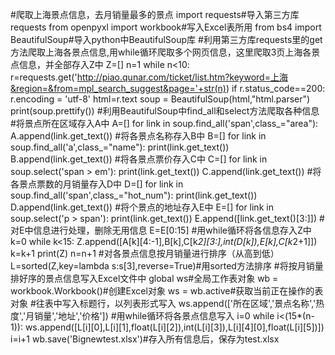 #爬取上海景点信息，去月销量最多的景点
import requests#导入第三方库requests
from openpyxl import workbook#写入Excel表所用
from bs4 import BeautifulSoup#导入python中BeautifulSoup库
#利用第三方库requests里的get方法爬取上海各景点信息,用while循环爬取多个网页信息，这里爬取3页上海各景点信息，并全部存入Z中
Z=[]
n=1
while n<10:
    r=requests.get('http://piao.qunar.com/ticket/list.htm?keyword=上海&region=&from=mpl_search_suggest&page='+str(n))
    if r.status_code==200:
        r.encoding = 'utf-8'
        html=r.text
        soup = BeautifulSoup(html,"html.parser")
        print(soup.prettify())
        #利用BeautifulSoup中find_all和select方法爬取各种信息
        #将景点所在区域存入A中
        A=[]
        for link in soup.find_all('span',class_="area"):
            A.append(link.get_text())
        #将各景点名称存入B中
        B=[]
        for link in soup.find_all('a',class_="name"):
            print(link.get_text())
            B.append(link.get_text())
        #将各景点票价存入C中
        C=[]
        for link in soup.select('span > em'):
            print(link.get_text())
            C.append(link.get_text())
        #将各景点票数的月销量存入D中
        D=[]
        for link in soup.find_all('span',class_="hot_num"):
            print(link.get_text())
            D.append(link.get_text())
        #将个景点的地址存入E中
        E=[]
        for link in soup.select('p > span'):
            print(link.get_text())
            E.append([link.get_text()[3:]])
        #对E中信息进行处理，删除无用信息
        E=E[0:15]
        #用while循环将各信息存入Z中
        k=0
        while k<15:
            Z.append([A[k][4:-1],B[k],C[k*2][3:],int(D[k]),E[k],C[k*2+1]])
            k=k+1
        print(Z)
        n=n+1
#对各景点信息按月销量进行排序（从高到低）
L=sorted(Z,key=lambda s:s[3],reverse=True)#用sorted方法排序
#将按月销量排好序的景点信息写入Excel文件中
global ws#全局工作表对象
wb = workbook.Workbook()#创建Excel对象
ws = wb.active#获取当前正在操作的表对象
#往表中写入标题行，以列表形式写入
ws.append(['所在区域','景点名称','热度','月销量','地址','价格'])
#用while循环将各景点信息写入
i=0
while i<(15*(n-1)):
    ws.append([L[i][0],L[i][1],float(L[i][2]),int(L[i][3]),L[i][4][0],float(L[i][5])])
    i=i+1
wb.save('Bignewtest.xlsx')#存入所有信息后，保存为test.xlsx